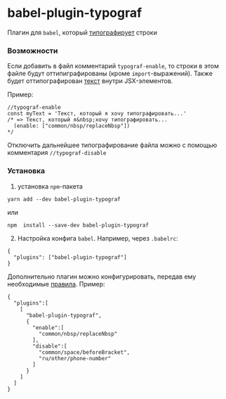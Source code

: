 # babel-plugin-typograf

Плагин для `babel`, который [типографирует](https://www.artlebedev.ru/typograf/about/) строки

### Возможности
Если добавить в файл комментарий `typograf-enable`, то строки в этом файле будут оттипиграфированы (кроме `import`-выражений). Также будет оттипографирован [текст](https://github.com/facebook/jsx/blob/master/AST.md#jsx-text) внутри JSX-элементов. 

Пример:
```
//typograf-enable
const myText = 'Текст, который я хочу типографировать...' 
/* => Текст, который я&nbsp;хочу типографировать...
  (enable: ["common/nbsp/replaceNbsp"])
*/
```

Отключить дальнейшее типографирование файла можно с помощью комментария `//typograf-disable`

### Установка
1. установка `npm`-пакета
```
yarn add --dev babel-plugin-typograf
```
или
```
npm  install --save-dev babel-plugin-typograf
```
2. Настройка конфига `babel`. Например, через `.babelrc`:
```
{
  "plugins": ["babel-plugin-typograf"]
}
```
Дополнительно плагин можно конфигурировать, передав ему необходимые [правила](https://github.com/typograf/typograf/blob/dev/docs/RULES.ru.md). Пример:
```
{
  "plugins":[
    [
      "babel-plugin-typograf",
      {
        "enable":[
          "common/nbsp/replaceNbsp"
        ],
        "disable":[
          "common/space/beforeBracket",
          "ru/other/phone-number"
        ]
      }
    ]
  ]
}
```
